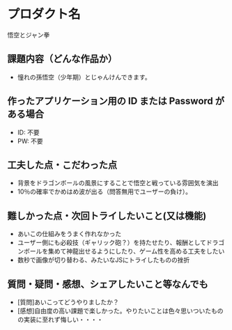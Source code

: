 # プロダクト名

悟空とジャン拳

## 課題内容（どんな作品か）

- 憧れの孫悟空（少年期）とじゃんけんできます。

## 作ったアプリケーション用の ID または Password がある場合

- ID: 不要
- PW: 不要

## 工夫した点・こだわった点

- 背景をドラゴンボールの風景にすることで悟空と戦っている雰囲気を演出
- 10％の確率でかめはめ波が出る（問答無用でユーザーの負け）。

## 難しかった点・次回トライしたいこと(又は機能)

- あいこの仕組みをうまく作れなかった
- ユーザー側にも必殺技（ギャリック砲？）を持たせたり、報酬としてドラゴンボールを集めて神龍出せるようにしたり、ゲーム性を高める工夫をしたい
- 数秒で画像が切り替わる、みたいなJSにトライしたものの挫折

## 質問・疑問・感想、シェアしたいこと等なんでも

- [質問]あいこってどうやりましたか？
- [感想]自由度の高い課題で楽しかった。やりたいことは色々思いついたものの実装に至れず悔しい・・・・
